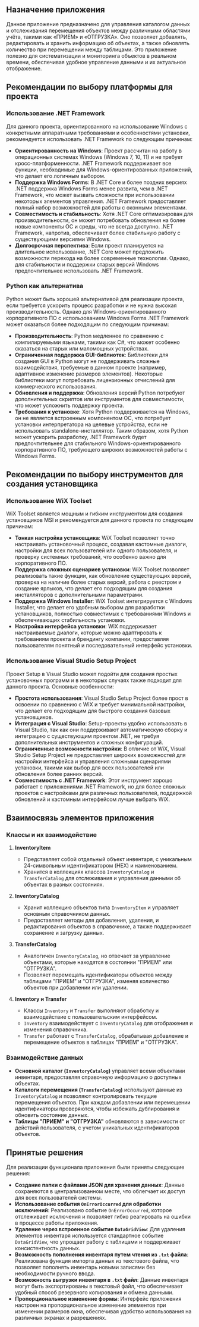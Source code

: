 ## Назначение приложения

Данное приложение предназначено для управления каталогом данных и отслеживания перемещения объектов между различными областями учёта, такими как «ПРИЕМ» и «ОТГРУЗКА».
Оно позволяет добавлять, редактировать и хранить информацию об объектах, а также обновлять количество при перемещении между таблицами.
Это приложение полезно для систематизации и мониторинга объектов в реальном времени, обеспечивая удобное управление данными и их актуальное отображение.

## Рекомендации по выбору платформы для проекта

### Использование .NET Framework

Для данного проекта, ориентированного на использование Windows с конкретными аппаратными требованиями и особенностями установки, рекомендуется использовать .NET Framework по следующим причинам:
- **Ориентированность на Windows**: Проект рассчитан на работу в операционных системах Windows (Windows 7, 10, 11) и не требует кросс-платформенности. .NET Framework поддерживает все функции, необходимые для Windows-ориентированных приложений, что делает его логичным выбором.
- **Поддержка Windows Forms**: В .NET Core и более поздних версиях .NET поддержка Windows Forms менее развита, чем в .NET Framework, что может вызвать сложности при использовании некоторых элементов управления. .NET Framework предоставляет полный набор возможностей для работы с оконными элементами.
- **Совместимость и стабильность**: Хотя .NET Core оптимизирован для производительности, он может потребовать обновления на более новые компоненты ОС и среды, что не всегда доступно. .NET Framework, напротив, обеспечивает более стабильную работу с существующими версиями Windows.
- **Долгосрочная перспектива**: Если проект планируется на длительное использование, .NET Core может предложить возможности перехода на более современные технологии. Однако, для стабильности и поддержки старых версий Windows предпочтительнее использовать .NET Framework.

### Python как альтернатива

Python может быть хорошей альтернативой для реализации проекта, если требуется ускорить процесс разработки и не нужна высокая производительность. Однако для Windows-ориентированного корпоративного ПО с использованием Windows Forms .NET Framework может оказаться более подходящим по следующим причинам:
- **Производительность**: Python медленнее по сравнению с компилируемыми языками, такими как C#, что может особенно сказаться на старых или маломощных устройствах.
- **Ограниченная поддержка GUI-библиотек**: Библиотеки для создания GUI в Python могут не поддерживать сложные взаимодействия, требуемые в данном проекте (например, адаптивное изменение размеров элементов). Некоторые библиотеки могут потребовать лицензионных отчислений для коммерческого использования.
- **Обновления и поддержка**: Обновления версий Python потребуют дополнительных скриптов или инструментов для совместимости, что может усложнить поддержку проекта.
- **Требования к установке**: Хотя Python поддерживается на Windows, он не является встроенным компонентом ОС, что потребует установки интерпретатора на целевые устройства, если не использовать standalone-инсталлятор.
Таким образом, хотя Python может ускорить разработку, .NET Framework будет предпочтительнее для стабильного Windows-ориентированного корпоративного ПО, требующего широких возможностей работы с Windows Forms.

## Рекомендации по выбору инструментов для создания установщика

### Использование WiX Toolset

WiX Toolset является мощным и гибким инструментом для создания установщиков MSI и рекомендуется для данного проекта по следующим причинам:
- **Тонкая настройка установщика**: WiX Toolset позволяет точно настраивать установочный процесс, создавая кастомные диалоги, настройки для всех пользователей или одного пользователя, и проверку системных требований, что особенно важно для корпоративного ПО.
- **Поддержка сложных сценариев установки**: WiX Toolset позволяет реализовать такие функции, как обновление существующих версий, проверка на наличие более старых версий, работа с реестром и создание ярлыков, что делает его подходящим для создания инсталляторов с дополнительными параметрами.
- **Поддержка Windows Installer**: WiX Toolset интегрируется с Windows Installer, что делает его удобным выбором для разработки установщиков, полностью совместимых с требованиями Windows и обеспечивающих стабильность установки.
- **Настройка интерфейса установки**: WiX поддерживает настраиваемые диалоги, которые можно адаптировать к требованиям проекта и брендингу компании, предоставляя пользователям понятный и последовательный интерфейс установки.

### Использование Visual Studio Setup Project

Проект Setup в Visual Studio может подойти для создания простых установочных программ и в некоторых случаях также подходит для данного проекта. Основные особенности:
- **Простота использования**: Visual Studio Setup Project более прост в освоении по сравнению с WiX и требует минимальной настройки, что делает его подходящим для быстрого создания базовых установщиков.
- **Интеграция с Visual Studio**: Setup-проекты удобно использовать в Visual Studio, так как они поддерживают автоматическую сборку и интеграцию с существующим проектом .NET, не требуя дополнительных инструментов и сложных конфигураций.
- **Ограниченные возможности настройки**: В отличие от WiX, Visual Studio Setup Project не предоставляет широких возможностей для настройки интерфейса и управления сложными сценариями установки, такими как выбор для всех пользователей или обновления более ранних версий.
- **Совместимость с .NET Framework**: Этот инструмент хорошо работает с приложениями .NET Framework, но для более сложных проектов с настройками для различных пользователей, поддержкой обновлений и кастомным интерфейсом лучше выбрать WiX.

## Взаимосвязь элементов приложения

### Классы и их взаимодействие

1. **InventoryItem**
   - Представляет собой отдельный объект инвентаря, с уникальным 24-символьным идентификатором (HEX) и наименованием.
   - Хранится в коллекциях классов `InventoryCatalog` и `TransferCatalog` для отслеживания и управления данными об объектах в разных состояниях.

2. **InventoryCatalog**
   - Хранит коллекцию объектов типа `InventoryItem` и управляет основным справочником данных.
   - Предоставляет методы для добавления, удаления, и редактирования объектов в справочнике, а также поддерживает сохранение и загрузку данных.

3. **TransferCatalog**
   - Аналогичен `InventoryCatalog`, но отвечает за управление объектами, которые находятся в состоянии "ПРИЕМ" или "ОТГРУЗКА".
   - Позволяет перемещать идентификаторы объектов между таблицами "ПРИЕМ" и "ОТГРУЗКА", изменяя количество объектов при добавлении или удалении.

4. **Inventory и Transfer**
   - Классы `Inventory` и `Transfer` выполняют обработку и взаимодействие с пользовательским интерфейсом.
   - `Inventory` взаимодействует с `InventoryCatalog` для отображения и изменения справочника.
   - `Transfer` работает с `TransferCatalog`, обрабатывая добавление и перемещение объектов в таблицах "ПРИЕМ" и "ОТГРУЗКА".

### Взаимодействие данных

- **Основной каталог (`InventoryCatalog`)** управляет всеми объектами инвентаря, предоставляя справочную информацию о доступных объектах.
- **Каталоги перемещения (`TransferCatalog`)** используют данные из `InventoryCatalog` и позволяют контролировать текущие перемещения объектов.
При каждом добавлении или перемещении идентификаторы проверяются, чтобы избежать дублирования и обновить состояние данных.
- **Таблицы "ПРИЕМ" и "ОТГРУЗКА"** обновляются в зависимости от действий пользователя, с учетом уникальных идентификаторов объектов.

## Принятые решения

Для реализации функционала приложения были приняты следующие решения:
- **Создание папки с файлами JSON для хранения данных**: Данные сохраняются в централизованном месте, что облегчает их доступ для всех пользователей системы.
- **Использование события `OnErrorOccurred` для обработки исключений**: Реализовано событие `OnErrorOccurred`, которое отслеживает исключения и позволяет гибко реагировать на ошибки в процессе работы приложения.
- **Удаление через встроенное событие `DataGridView`**: Для удаления элементов инвентаря используется стандартное событие `DataGridView`, что упрощает работу с таблицами и поддерживает консистентность данных.
- **Возможность пополнения инвентаря путем чтения из `.txt` файла**: Реализована функция импорта данных из текстового файла, что позволяет пополнять инвентарь новыми записями без необходимости ручного ввода.
- **Возможность выгрузки инвентаря в `.txt` файл**: Данные инвентаря могут быть экспортированы в текстовый файл, что обеспечивает удобный способ резервного копирования и обмена данными.
- **Пропорциональное изменение формы**: Интерфейс приложения настроен на пропорциональное изменение элементов при изменении размеров окна, обеспечивая удобство использования на различных экранах и разрешениях.




